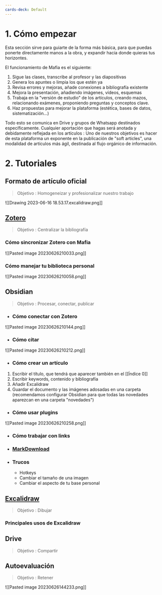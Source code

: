 ```yaml
---
cards-deck: Default
---
```


# 1. Cómo empezar

Esta sección sirve para guiarte de la forma más básica, para que puedas ponerte directamente manos a la obra, y expandir hacia donde quieras tus horizontes.

El funcionamiento de Mafia es el siguiente:

1. Sigue las clases, transcribe al profesor y las diapositivas
2. Genera los apuntes o limpia los que estén ya
3. Revisa errores y mejoras, añade conexiones a bibliografía existente
4. Mejora la presentación, añadiendo imágenes, vídeos, esquemas
5. Trabaja en la "versión de estudio" de los artículos, creando mazos, relacionando exámenes, proponiendo preguntas y conceptos clave.
6. Haz propuestas para mejorar la plataforma (estética, bases de datos, sistematización...)

Todo esto se comunica en Drive y grupos de Whatsapp destinados específicamente. Cualquier aportación que hagas será anotada y debidamente reflejada en los artículos : Uno de nuestros objetivos es hacer de esta plataforma un exponente en la publicación de "soft articles", una modalidad de artículos más ágil, destinada al flujo orgánico de información.


# 2. Tutoriales

## Formato de artículo oficial

> Objetivo : Homogeneizar y profesionalizar nuestro trabajo

![[Drawing 2023-06-16 18.53.17.excalidraw.png]]

## [Zotero](https://www.zotero.org/)

> Objetivo : Centralizar la bibliografía

### Cómo sincronizar Zotero con Mafia

![[Pasted image 20230626210033.png]]

### Cómo manejar tu biblioteca personal

![[Pasted image 20230626210058.png]]


## Obsidian

> Objetivo : Procesar, conectar, publicar


- ### Cómo conectar con Zotero
![[Pasted image 20230626210144.png]]

- ### Cómo citar

![[Pasted image 20230626210212.png]]

- ### Cómo crear un artículo

1. Escribir el título, que tendrá que aparecer también en el [[Índice 0]]
2. Escribir keywords, contenido y bibliografía
3. Añadir Excalidraw
4. Guardar el documento y las imágenes adosadas en una carpeta (recomendamos configurar Obsidian para que todas las novedades aparezcan en una carpeta "novedades")

- ### Cómo usar plugins

![[Pasted image 20230626210258.png]]

- ### Cómo trabajar con links


- ### [MarkDownload](https://chrome.google.com/webstore/detail/markdownload-markdown-web/pcmpcfapbekmbjjkdalcgopdkipoggdi?hl=en-GB)



- ### Trucos
	- Hotkeys
	- Cambiar el tamaño de una imagen
	- Cambiar el aspecto de tu base personal

## [Excalidraw](https://excalidraw.com/)

> Objetivo : Dibujar

### Principales usos de Excalidraw



## Drive

> Objetivo : Compartir



## Autoevaluación

> Objetivo : Retener


![[Pasted image 20230626144233.png]]